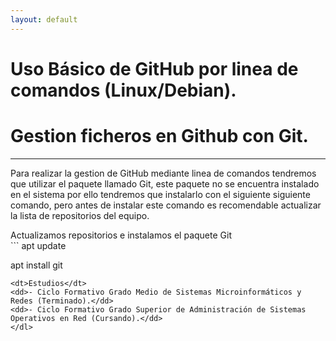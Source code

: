 ```yaml
---
layout: default
---
```


# [](#header-1)Uso Básico de GitHub por linea de comandos (Linux/Debian).
# [](#header-2)Gestion ficheros en Github con Git.
***
Para realizar la gestion de GitHub mediante linea de comandos tendremos que utilizar el paquete llamado Git, este paquete no se encuentra instalado en el sistema por ello tendremos que instalarlo con el siguiente siguiente comando, pero antes de instalar este comando es recomendable actualizar la lista de repositorios del equipo.
<dl>
<dt>Actualizamos repositorios e instalamos el paquete Git</dt>
```
apt update

apt install git
```
<dt>Estudios</dt>
<dd>- Ciclo Formativo Grado Medio de Sistemas Microinformáticos y Redes (Terminado).</dd>
<dd>- Ciclo Formativo Grado Superior de Administración de Sistemas Operativos en Red (Cursando).</dd>
</dl>
